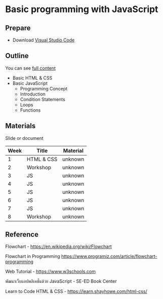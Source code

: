 # Basic programming with JavaScript

## Prepare

- Download [Visual Studio Code](https://code.visualstudio.com/Download)

## Outline

You can see [full content](docs/index.md)

- Basic HTML & CSS
- Basic JavaScript
  - Programming Concept
  - Introduction
  - Condition Statements
  - Loops
  - Functions

## Materials

Slide or document

| Week | Title | Material |
-------|-------|----------|
| 1 | HTML & CSS | unknown |
| 2 | Workshop | unknown |
| 3 | JS | unknown |
| 4 | JS| unknown |
| 5 | JS | unknown |
| 6 | JS | unknown |
| 7 | JS | unknown |
| 8 | Workshop | unknown |

## Reference

Flowchart - <https://en.wikipedia.org/wiki/Flowchart>

Flowchart in Programming <https://www.programiz.com/article/flowchart-programming>

Web Tutorial - <https://www.w3schools.com>

พัฒนาเว็บแอปพลิเคชั่นด้วย JavaScript - SE-ED Book Center

Learn to Code HTML & CSS - <https://learn.shayhowe.com/html-css/>
